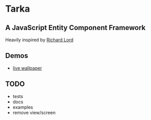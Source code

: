 # Tarka

## A JavaScript Entity Component Framework

Heavily inspired by [Richard Lord](http://www.richardlord.net/blog/what-is-an-entity-framework)

## Demos

* [live wallpaper](http://james.spry-leverton.com)

## TODO

* tests
* docs
* examples
* remove view/screen
